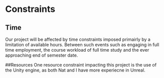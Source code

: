 # Constraints 

## Time
Our project will be affected by time constraints imposed primairly by a limitation of available hours. Between such events such as engaging in full time employment, the course workload of full time study and the ever approaching end of semester date.


##Resources
One resource constraint impacting this project is the use of the Unity engine, as both Nat and I have more experiecne in Unreal.